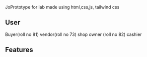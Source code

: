 JoPrototype for lab made using html,css,js, tailwind css

## User
Buyer(roll no 81)
vendor(roll no 73)
shop owner (roll no 82)
cashier 
## Features 
